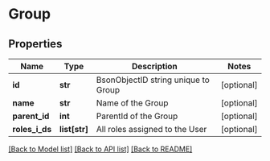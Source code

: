 # Group

## Properties
Name | Type | Description | Notes
------------ | ------------- | ------------- | -------------
**id** | **str** | BsonObjectID string unique to Group | [optional] 
**name** | **str** | Name of the Group | [optional] 
**parent_id** | **int** | ParentId of the Group | [optional] 
**roles_i_ds** | **list[str]** | All roles assigned to the User | [optional] 

[[Back to Model list]](../README.md#documentation-for-models) [[Back to API list]](../README.md#documentation-for-api-endpoints) [[Back to README]](../README.md)


